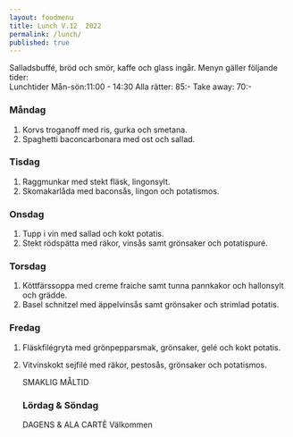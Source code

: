```yaml
---
layout: foodmenu
title: Lunch V.12  2022
permalink: /lunch/
published: true
---
```

Salladsbuffé, bröd och smör, kaffe och glass ingår.
Menyn gäller följande tider:  
Lunchtider  Mån-sön:11:00 - 14:30
Alla rätter: 85:- Take away: 70:-
                                
### Måndag
1. Korvs troganoff med ris, gurka och smetana.
2. Spaghetti baconcarbonara med ost och sallad.

### Tisdag
1. Raggmunkar med stekt fläsk, lingonsylt.
2. Skomakarlåda med baconsås, lingon och potatismos.

### Onsdag
1. Tupp i vin med sallad och kokt potatis.
2. Stekt rödspätta med räkor, vinsås samt grönsaker och potatispuré.

### Torsdag
1. Köttfärssoppa med creme fraiche samt tunna pannkakor och hallonsylt och grädde. 
2. Basel schnitzel med äppelvinsås samt grönsaker och strimlad potatis.

### Fredag  
1. Fläskfilégryta med grönpepparsmak, grönsaker, gelé och kokt potatis.
2. Vitvinskokt sejfilé med räkor, pestosås, grönsaker och potatismos.

   SMAKLIG MÅLTID
   ### Lördag & Söndag 
    DAGENS & ALA CARTÈ
    Välkommen
    
       
    

   
    
   
     
